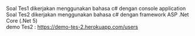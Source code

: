 Soal Tes1 dikerjakan menggunakan bahasa c# dengan console application <br/>
Soal Tes2 dikerjakan menggunakan bahasa c# dengan framework ASP .Net Core (.Net 5) <br/>
demo Tes2 : https://demo-tes-2.herokuapp.com/users
